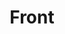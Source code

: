 ---
layout: fe
title: Front
description: 프론트엔드 관련글 🎨
keywords: Front
category: fe
nav-class: fe
exclude_from_nav: false
permalink: /fe/
---